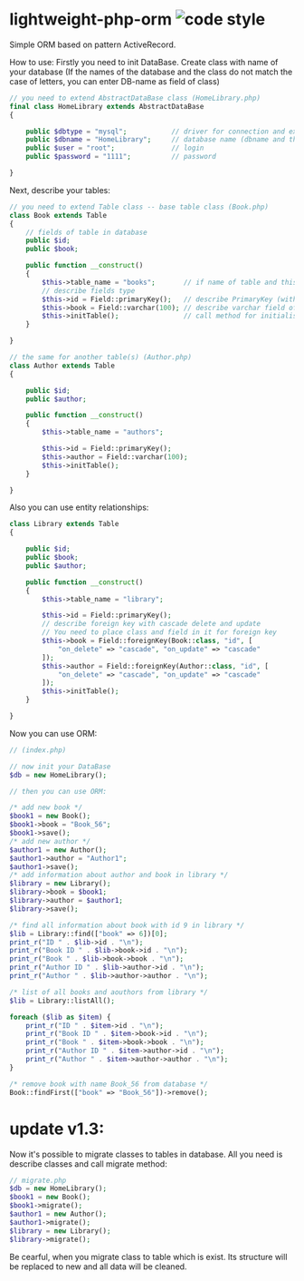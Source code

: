 # lightweight-php-orm ![code style](https://img.shields.io/badge/StyleCI-passed-green.svg)

Simple ORM based on pattern ActiveRecord.

How to use:
Firstly you need to init DataBase. Create class with name of your database (If the names of the database and the class do not match the case of letters, you can enter DB-name as field of class)

```php
// you need to extend AbstractDataBase class (HomeLibrary.php)
final class HomeLibrary extends AbstractDataBase
{

    public $dbtype = "mysql";           // driver for connection and executing queries
    public $dbname = "HomeLibrary";     // database name (dbname and this class are not equal by case of letters)
    public $user = "root";              // login
    public $password = "1111";          // password

}
```
Next, describe your tables:
```php
// you need to extend Table class -- base table class (Book.php)
class Book extends Table
{
    // fields of table in database
    public $id;
    public $book;

    public function __construct()
    {
        $this->table_name = "books";       // if name of table and this class are not equal, place name of table in this field
        // describe fields type
        $this->id = Field::primaryKey();   // describe PrimaryKey (with auto_increment)
        $this->book = Field::varchar(100); // describe varchar field of 100 symbools 
        $this->initTable();                // call method for initialisation table
    }

}

// the same for another table(s) (Author.php)
class Author extends Table
{

    public $id;
    public $author;

    public function __construct()
    {
        $this->table_name = "authors";

        $this->id = Field::primaryKey();
        $this->author = Field::varchar(100);
        $this->initTable();
    }

}
```
Also you can use entity relationships:
```php
class Library extends Table
{

    public $id;
    public $book;
    public $author;

    public function __construct()
    {
        $this->table_name = "library";

        $this->id = Field::primaryKey();
        // describe foreign key with cascade delete and update
        // You need to place class and field in it for foreign key
        $this->book = Field::foreignKey(Book::class, "id", [
            "on_delete" => "cascade", "on_update" => "cascade"
        ]);
        $this->author = Field::foreignKey(Author::class, "id", [
            "on_delete" => "cascade", "on_update" => "cascade"
        ]);
        $this->initTable();
    }

}
```
Now you can use ORM:

```php
// (index.php)

// now init your DataBase
$db = new HomeLibrary();

// then you can use ORM:

/* add new book */
$book1 = new Book();
$book1->book = "Book_56";
$book1->save();
/* add new author */
$author1 = new Author();
$author1->author = "Author1";
$author1->save();
/* add information about author and book in library */
$library = new Library();
$library->book = $book1;
$library->author = $author1;
$library->save();

/* find all information about book with id 9 in library */
$lib = Library::find(["book" => 6])[0];
print_r("ID " . $lib->id . "\n");
print_r("Book ID " . $lib->book->id . "\n");
print_r("Book " . $lib->book->book . "\n");
print_r("Author ID " . $lib->author->id . "\n");
print_r("Author " . $lib->author->author . "\n");

/* list of all books and aouthors from library */
$lib = Library::listAll();

foreach ($lib as $item) {
    print_r("ID " . $item->id . "\n");
    print_r("Book ID " . $item->book->id . "\n");
    print_r("Book " . $item->book->book . "\n");
    print_r("Author ID " . $item->author->id . "\n");
    print_r("Author " . $item->author->author . "\n");
}

/* remove book with name Book_56 from database */
Book::findFirst(["book" => "Book_56"])->remove();

```

# update v1.3:
Now it's possible to migrate classes to tables in database. All you need is describe classes and call migrate method:
```php
// migrate.php
$db = new HomeLibrary();
$book1 = new Book();
$book1->migrate();
$author1 = new Author();
$author1->migrate();
$library = new Library();
$library->migrate();
```
Be cearful, when you migrate class to table which is exist. Its structure will be replaced to new and all data will be cleaned.
